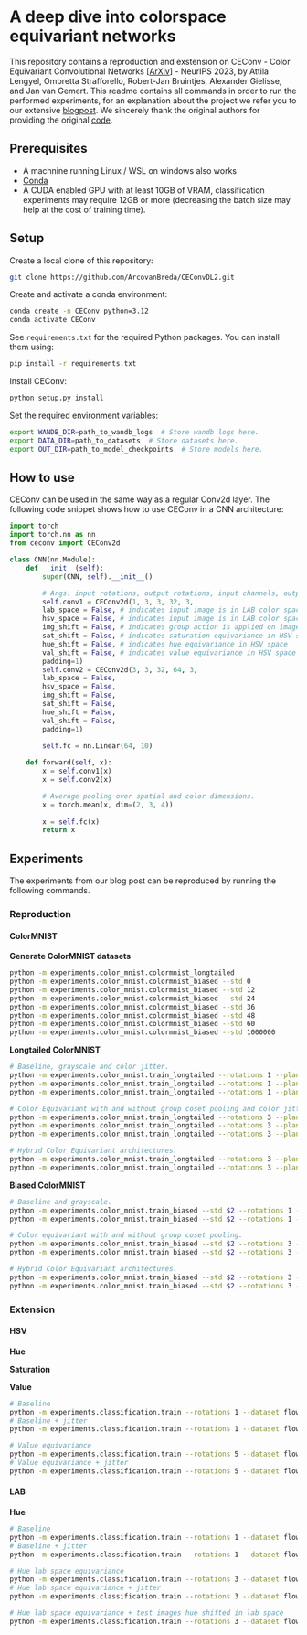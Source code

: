 # A deep dive into colorspace equivariant networks
This repository contains a reproduction and exstension on CEConv - Color Equivariant Convolutional Networks [[ArXiv](https://arxiv.org/abs/2310.19368)] - NeurIPS 2023, by Attila Lengyel, Ombretta Strafforello, Robert-Jan Bruintjes, Alexander Gielisse, and Jan van Gemert. This readme contains all commands in order to run the performed experiments, for an explanation about the project we refer you to our extensive [blogpost](./blogpost.md). We sincerely thank the original authors for providing the original [code](https://github.com/Attila94/CEConv).

## Prerequisites
* A machnine running Linux / WSL on windows also works
* [Conda](https://conda.io/projects/conda/en/latest/user-guide/install/index.html)
* A CUDA enabled GPU with at least 10GB of VRAM, classification experiments may require 12GB or more (decreasing the batch size may help at the cost of training time).

## Setup

Create a local clone of this repository:
```bash
git clone https://github.com/ArcovanBreda/CEConvDL2.git
```
Create and activate a conda environment:
```bash
conda create -n CEConv python=3.12 
conda activate CEConv 
```
See `requirements.txt` for the required Python packages. You can install them using:
```bash
pip install -r requirements.txt
```

Install CEConv:
```bash
python setup.py install
```

Set the required environment variables:
```bash
export WANDB_DIR=path_to_wandb_logs  # Store wandb logs here.
export DATA_DIR=path_to_datasets  # Store datasets here.
export OUT_DIR=path_to_model_checkpoints  # Store models here.
```

## How to use

CEConv can be used in the same way as a regular Conv2d layer. The following code snippet shows how to use CEConv in a CNN architecture:

```python
import torch
import torch.nn as nn
from ceconv import CEConv2d

class CNN(nn.Module):
    def __init__(self):
        super(CNN, self).__init__()

        # Args: input rotations, output rotations, input channels, output channels, kernel size, padding.
        self.conv1 = CEConv2d(1, 3, 3, 32, 3,
        lab_space = False, # indicates input image is in LAB color space
        hsv_space = False, # indicates input image is in LAB color space
        img_shift = False, # indicates group action is applied on image instead of kernel
        sat_shift = False, # indicates saturation equivariance in HSV space
        hue_shift = False, # indicates hue equivariance in HSV space
        val_shift = False, # indicates value equivariance in HSV space
        padding=1)
        self.conv2 = CEConv2d(3, 3, 32, 64, 3,
        lab_space = False,
        hsv_space = False,
        img_shift = False,
        sat_shift = False,
        hue_shift = False,
        val_shift = False,
        padding=1)
        
        self.fc = nn.Linear(64, 10)

    def forward(self, x):
        x = self.conv1(x)
        x = self.conv2(x)

        # Average pooling over spatial and color dimensions.
        x = torch.mean(x, dim=(2, 3, 4))
        
        x = self.fc(x)
        return x
```

## Experiments
The experiments from our blog post can be reproduced by running the following commands.
### Reproduction
#### ColorMNIST
**Generate ColorMNIST datasets**
```bash
python -m experiments.color_mnist.colormnist_longtailed
python -m experiments.color_mnist.colormnist_biased --std 0
python -m experiments.color_mnist.colormnist_biased --std 12
python -m experiments.color_mnist.colormnist_biased --std 24
python -m experiments.color_mnist.colormnist_biased --std 36
python -m experiments.color_mnist.colormnist_biased --std 48
python -m experiments.color_mnist.colormnist_biased --std 60
python -m experiments.color_mnist.colormnist_biased --std 1000000
```

**Longtailed ColorMNIST**
```bash
# Baseline, grayscale and color jitter.
python -m experiments.color_mnist.train_longtailed --rotations 1 --planes 20
python -m experiments.color_mnist.train_longtailed --rotations 1 --planes 20 --grayscale 
python -m experiments.color_mnist.train_longtailed --rotations 1 --planes 20 --jitter 0.5

# Color Equivariant with and without group coset pooling and color jitter.
python -m experiments.color_mnist.train_longtailed --rotations 3 --planes 17 --separable
python -m experiments.color_mnist.train_longtailed --rotations 3 --planes 17 --separable --jitter 0.5
python -m experiments.color_mnist.train_longtailed --rotations 3 --planes 17 --separable --groupcosetpool

# Hybrid Color Equivariant architectures.
python -m experiments.color_mnist.train_longtailed --rotations 3 --planes 19 --ce_layers 2 --separable --groupcosetpool
python -m experiments.color_mnist.train_longtailed --rotations 3 --planes 18 --ce_layers 4 --separable --groupcosetpool
```

**Biased ColorMNIST**
```bash
# Baseline and grayscale.
python -m experiments.color_mnist.train_biased --std $2 --rotations 1 --planes 20 
python -m experiments.color_mnist.train_biased --std $2 --rotations 1 --planes 20 --grayscale

# Color equivariant with and without group coset pooling.
python -m experiments.color_mnist.train_biased --std $2 --rotations 3 --planes 17 --separable
python -m experiments.color_mnist.train_biased --std $2 --rotations 3 --planes 17 --separable --groupcosetpool

# Hybrid Color Equivariant architectures.
python -m experiments.color_mnist.train_biased --std $2 --rotations 3 --planes 19 --ce_layers 2 --separable --groupcosetpool
python -m experiments.color_mnist.train_biased --std $2 --rotations 3 --planes 18 --ce_layers 4 --separable --groupcosetpool
```

### Extension
#### HSV
**Hue**

**Saturation**

**Value**
```bash
# Baseline
python -m experiments.classification.train --rotations 1 --dataset flowers102 --bs 64 --epoch 200 --architecture resnet18 --groupcosetmaxpool --separable --hsv --img_shift --value_shift --epochs 200 --nonorm --hsv_test
# Baseline + jitter
python -m experiments.classification.train --rotations 1 --dataset flowers102 --bs 64 --epoch 200 --architecture resnet18 --groupcosetmaxpool --separable --hsv --img_shift --value_shift --epochs 200 --nonorm --hsv_test --value_jitter 0 100

# Value equivariance
python -m experiments.classification.train --rotations 5 --dataset flowers102 --bs 64 --epoch 200 --architecture resnet18 --groupcosetmaxpool --separable --hsv --img_shift --value_shift --epochs 200 --nonorm --hsv_test
# Value equivariance + jitter
python -m experiments.classification.train --rotations 5 --dataset flowers102 --bs 64 --epoch 200 --architecture resnet18 --groupcosetmaxpool --separable --hsv --img_shift --value_shift --epochs 200 --nonorm --hsv_test --value_jitter 0 100
```
#### LAB 
**Hue**
```bash
# Baseline
python -m experiments.classification.train --rotations 1 --dataset flowers102 --bs 64 --epoch 200 --architecture resnet18 --groupcosetmaxpool --separable --lab --epochs 200 --nonorm
# Baseline + jitter
python -m experiments.classification.train --rotations 1 --dataset flowers102 --bs 64 --epoch 200 --architecture resnet18 --groupcosetmaxpool --separable --lab --epochs 200 --nonorm --jitter 0.5

# Hue lab space equivariance
python -m experiments.classification.train --rotations 3 --dataset flowers102 --bs 64 --epoch 200 --architecture resnet18 --groupcosetmaxpool --separable --lab --epochs 200 --nonorm
# Hue lab space equivariance + jitter
python -m experiments.classification.train --rotations 3 --dataset flowers102 --bs 64 --epoch 200 --architecture resnet18 --groupcosetmaxpool --separable --lab --epochs 200 --nonorm --jitter 0.5

# Hue lab space equivariance + test images hue shifted in lab space
python -m experiments.classification.train --rotations 3 --dataset flowers102 --bs 64 --epoch 200 --architecture resnet18 --groupcosetmaxpool --separable --lab --epochs 200 --nonorm --lab_test
```
